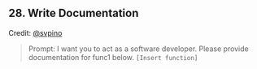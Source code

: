 ## 28. Write Documentation

Credit: [@svpino](https://twitter.com/svpino)

> Prompt: I want you to act as a software developer. Please provide documentation for func1 below. `[Insert function]`